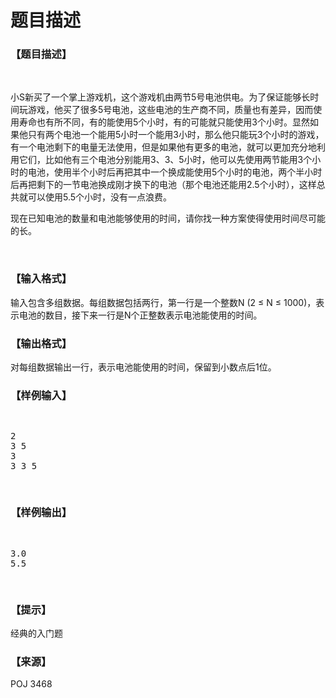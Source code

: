 # 题目描述


<h3>
【题目描述】
</h3>
<p>
<br/>
</p>
<p>
小S新买了一个掌上游戏机，这个游戏机由两节5号电池供电。为了保证能够长时间玩游戏，他买了很多5号电池，这些电池的生产商不同，质量也有差异，因而使用寿命也有所不同，有的能使用5个小时，有的可能就只能使用3个小时。显然如果他只有两个电池一个能用5小时一个能用3小时，那么他只能玩3个小时的游戏，有一个电池剩下的电量无法使用，但是如果他有更多的电池，就可以更加充分地利用它们，比如他有三个电池分别能用3、3、5小时，他可以先使用两节能用3个小时的电池，使用半个小时后再把其中一个换成能使用5个小时的电池，两个半小时后再把剩下的一节电池换成刚才换下的电池（那个电池还能用2.5个小时），这样总共就可以使用5.5个小时，没有一点浪费。
</p>
<p>
现在已知电池的数量和电池能够使用的时间，请你找一种方案使得使用时间尽可能的长。
</p>
<p>
<br/>
</p>
<h3>
【输入格式】
</h3>
<p>
输入包含多组数据。每组数据包括两行，第一行是一个整数N (2 ≤ N ≤ 1000)，表示电池的数目，接下来一行是N个正整数表示电池能使用的时间。
</p>
<h3>
【输出格式】
</h3>
<p>
对每组数据输出一行，表示电池能使用的时间，保留到小数点后1位。
</p>
<h3>
【样例输入】
</h3>
<pre><p>
2
3 5
3
3 3 5
</p>
</pre>
<h3>
【样例输出】
</h3>
<pre><p>
3.0
5.5
</p>
</pre>
<h3>
【提示】
</h3>
<p>
经典的入门题
</p>
<h3>
【来源】
</h3>
<p>
POJ 3468
</p>
<p>
<br/>
</p>
